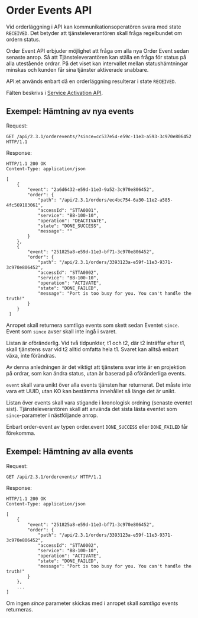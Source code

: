 # Order Events API

Vid orderläggning i API kan kommunikationsoperatören svara med state `RECEIVED`. Det betyder att tjänsteleverantören skall fråga regelbundet om ordern status.

Order Event API erbjuder möjlighet att fråga om alla nya Order Event sedan senaste anrop. Så att Tjänsteleverantören kan ställa en fråga för status på alla utestående ordrar. På det viset kan intervallet mellan statushämtningar minskas och kunden får sina tjänster aktiverade snabbare.

API:et används enbart då en orderläggning resulterar i state `RECEIVED`.

Fälten beskrivs i <a href="service_activation.md">Service Activation API</a>.

## Exempel: Hämtning av nya events

Request:
```http
GET /api/2.3.1/orderevents/?since=cc537e54-e59c-11e3-a593-3c970e806452 HTTP/1.1
```

Response:
```http
HTTP/1.1 200 OK
Content-Type: application/json

[
    {
        "event": "2a6d6432-e59d-11e3-9a52-3c970e806452",
        "order": {
            "path": "/api/2.3.1/orders/ec4bc754-6a30-11e2-a585-4fc569183061",
            "accessId": "STTA0001",
            "service": "BB-100-10",
            "operation": "DEACTIVATE",
            "state": "DONE_SUCCESS",
            "message": ""
        }
    },
    {
        "event": "251825a8-e59d-11e3-bf71-3c970e806452",
        "order": {
            "path": "/api/2.3.1/orders/3393123a-e59f-11e3-9371-3c970e806452",
            "accessId": "STTA0002",
            "service": "BB-100-10",
            "operation": "ACTIVATE",
            "state": "DONE_FAILED",
            "message": "Port is too busy for you. You can't handle the truth!"
        }
    }
 ]
```

Anropet skall returnera samtliga events som skett sedan Eventet `since`.
Event som `since` avser skall inte ingå i svaret.

Listan är oföränderlig. Vid två tidpunkter, t1 och t2, där t2 inträffar efter t1, skall tjänstens svar vid t2 alltid omfatta hela t1. Svaret kan alltså enbart växa, inte förändras.

Av denna anledningen är det viktigt att tjänstens svar inte är en projektion på ordrar, som kan ändra status, utan är baserad på oföränderliga events.

`event` skall vara unikt över alla events tjänsten har returnerat.
Det måste inte vara ett UUID, utan KO kan bestämma innehållet så länge det är unikt.

Listan över events skall vara stigande i kronologisk ordning (senaste eventet sist). Tjänsteleverantören skall att använda det sista lästa eventet som `since`-parameter i nästföljande anrop.

Enbart order-event av typen order.event `DONE_SUCCESS` eller `DONE_FAILED` får förekomma.

## Exempel: Hämtning av alla events

Request:
```http
GET /api/2.3.1/orderevents/ HTTP/1.1
```

Response:
```http
HTTP/1.1 200 OK
Content-Type: application/json

[
    {
        "event": "251825a8-e59d-11e3-bf71-3c970e806452",
        "order": {
            "path": "/api/2.3.1/orders/3393123a-e59f-11e3-9371-3c970e806452",
            "accessId": "STTA0002",
            "service": "BB-100-10",
            "operation": "ACTIVATE",
            "state": "DONE_FAILED",
            "message": "Port is too busy for you. You can't handle the truth!"
        }
    },
    ...
]
```

Om ingen _since_ parameter skickas med i anropet skall _samtliga_ events returneras.
